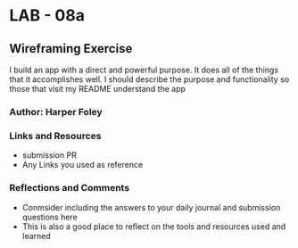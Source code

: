 # LAB - 08a
## Wireframing Exercise

I build an app with a direct and powerful purpose. It does all of the things that it accomplishes well. I should describe the purpose and functionality so those that visit my README understand the app

### Author: Harper Foley

### Links and Resources

* submission PR
* Any Links you used as reference

### Reflections and Comments

* Conmsider including the answers to your daily journal and submission questions here
* This is also a good place to reflect on the tools and resources used and learned
